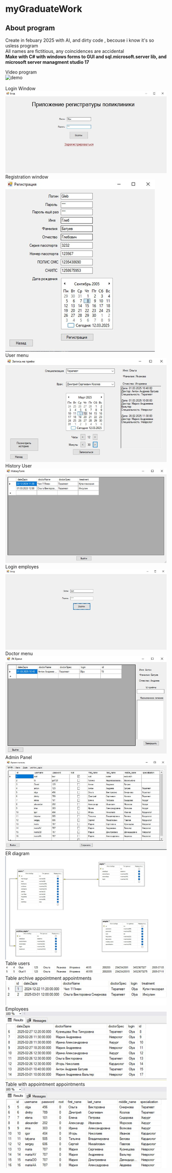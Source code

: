 # myGraduateWork
## About program

Create in febuary 2025 with AI, and dirty code , becouse i know it's so usless program <br>
All names are fictitious, any coincidences are accidental<br>
**Make with C# with windows forms to GUI and sql.microsoft.server lib, and microsoft server managment studio 17**

Video program<br>
![demo](https://github.com/AndreyBatuev/myGraduateWork/raw/main/readmeFiles/demo.gif)<br><br>
Login Window<br>
![LoginUsers](https://github.com/AndreyBatuev/myGraduateWork/raw/main/readmeFiles/1.png)<br>
Registration window<br>
![Registration](https://github.com/AndreyBatuev/myGraduateWork/raw/main/readmeFiles/2.png)<br>
User menu<br>
![userMenu](https://github.com/AndreyBatuev/myGraduateWork/raw/main/readmeFiles/userMenu.png)<br>
History User<br>
![History](https://github.com/AndreyBatuev/myGraduateWork/raw/main/readmeFiles/3.png)<br>
Login employes<br>
![LoginEmplo](https://github.com/AndreyBatuev/myGraduateWork/raw/main/readmeFiles/4.png)<br>
Doctor menu<br>
![Doctor](https://github.com/AndreyBatuev/myGraduateWork/raw/main/readmeFiles/5.png)<br>
Admin Panel<br>
![AdminPanel](https://github.com/AndreyBatuev/myGraduateWork/raw/main/readmeFiles/6.png)<br>
ER diagram<br>
![ER](https://github.com/AndreyBatuev/myGraduateWork/raw/main/readmeFiles/7.png)<br>
Table users<br>
![UsersTable](https://github.com/AndreyBatuev/myGraduateWork/raw/main/readmeFiles/8.png)<br>
Table archive appointment appointments<br>
![ArchiveTable](https://github.com/AndreyBatuev/myGraduateWork/raw/main/readmeFiles/9.png)<br>
Employees<br>
![EmployeesTable](https://github.com/AndreyBatuev/myGraduateWork/raw/main/readmeFiles/10.png)<br>
Table with appointment appointments<br>
![appointment](https://github.com/AndreyBatuev/myGraduateWork/raw/main/readmeFiles/11.png)<br>
